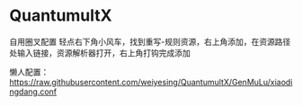 # QuantumultX
自用圈叉配置
轻点右下角小风车，找到重写-规则资源，右上角添加，在资源路径处输入链接，资源解析器打开，右上角打钩完成添加





懒人配置：https://raw.githubusercontent.com/weiyesing/QuantumultX/GenMuLu/xiaodingdang.conf
